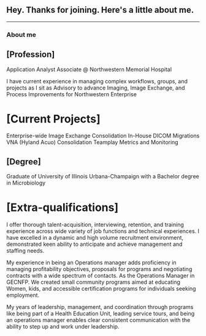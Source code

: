 ## Hey. Thanks for joining. Here's a little about me.

---

### About me

## [Profession]
Application Analyst Associate @ Northwestern Memorial Hospital

I have current experience in managing complex workflows, groups, and projects as I sit as Advisory to advance Imaging, Image Exchange, and Process Improvements for Northwestern Enterprise

# [Current Projects]
Enterprise-wide Image Exchange Consolidation
In-House DICOM Migrations
VNA (Hyland Acuo) Consolidation
Teamplay Metrics and Monitoring

## [Degree]
Graduate of University of Illinois Urbana-Champaign with a Bachelor degree in
Microbiology

# [Extra-qualifications]
I offer thorough talent-acquisition, interviewing, retention, and training experience across wide variety of job functions and technical experiences. I have excelled in a dynamic and high volume recruitment environment, demonstrated keen ability to anticipate and achieve management and staffing needs.

My experience in being an Operations manager adds proficiency in managing profitability objectives, proposals for programs and negotiating contracts with a wide spectrum of contacts. As the Operations Manager in GECNFP. We created small community programs aimed at educating Women, kids, and accessible certification programs for individuals seeking employment.

My years of leadership, management, and coordination through programs like being part of a Health Education Unit, leading service tours, and being an operations manager enables clear consistent communication with the ability to step up and work under leadership.